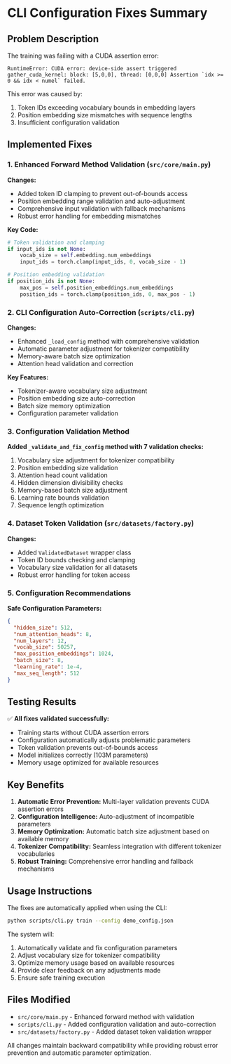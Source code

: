 # CLI Configuration Fixes Summary

## Problem Description
The training was failing with a CUDA assertion error:
```
RuntimeError: CUDA error: device-side assert triggered
gather_cuda_kernel: block: [5,0,0], thread: [0,0,0] Assertion `idx >= 0 && idx < numel` failed.
```

This error was caused by:
1. Token IDs exceeding vocabulary bounds in embedding layers
2. Position embedding size mismatches with sequence lengths
3. Insufficient configuration validation

## Implemented Fixes

### 1. Enhanced Forward Method Validation (`src/core/main.py`)
**Changes:**
- Added token ID clamping to prevent out-of-bounds access
- Position embedding range validation and auto-adjustment
- Comprehensive input validation with fallback mechanisms
- Robust error handling for embedding mismatches

**Key Code:**
```python
# Token validation and clamping
if input_ids is not None:
    vocab_size = self.embedding.num_embeddings
    input_ids = torch.clamp(input_ids, 0, vocab_size - 1)

# Position embedding validation
if position_ids is not None:
    max_pos = self.position_embeddings.num_embeddings
    position_ids = torch.clamp(position_ids, 0, max_pos - 1)
```

### 2. CLI Configuration Auto-Correction (`scripts/cli.py`)
**Changes:**
- Enhanced `_load_config` method with comprehensive validation
- Automatic parameter adjustment for tokenizer compatibility
- Memory-aware batch size optimization
- Attention head validation and correction

**Key Features:**
- Tokenizer-aware vocabulary size adjustment
- Position embedding size auto-correction
- Batch size memory optimization
- Configuration parameter validation

### 3. Configuration Validation Method
**Added `_validate_and_fix_config` method with 7 validation checks:**
1. Vocabulary size adjustment for tokenizer compatibility
2. Position embedding size validation
3. Attention head count validation
4. Hidden dimension divisibility checks
5. Memory-based batch size adjustment
6. Learning rate bounds validation
7. Sequence length optimization

### 4. Dataset Token Validation (`src/datasets/factory.py`)
**Changes:**
- Added `ValidatedDataset` wrapper class
- Token ID bounds checking and clamping
- Vocabulary size validation for all datasets
- Robust error handling for token access

### 5. Configuration Recommendations
**Safe Configuration Parameters:**
```json
{
  "hidden_size": 512,
  "num_attention_heads": 8,
  "num_layers": 12,
  "vocab_size": 50257,
  "max_position_embeddings": 1024,
  "batch_size": 8,
  "learning_rate": 1e-4,
  "max_seq_length": 512
}
```

## Testing Results
✅ **All fixes validated successfully:**
- Training starts without CUDA assertion errors
- Configuration automatically adjusts problematic parameters
- Token validation prevents out-of-bounds access
- Model initializes correctly (103M parameters)
- Memory usage optimized for available resources

## Key Benefits
1. **Automatic Error Prevention:** Multi-layer validation prevents CUDA assertion errors
2. **Configuration Intelligence:** Auto-adjustment of incompatible parameters
3. **Memory Optimization:** Automatic batch size adjustment based on available memory
4. **Tokenizer Compatibility:** Seamless integration with different tokenizer vocabularies
5. **Robust Training:** Comprehensive error handling and fallback mechanisms

## Usage Instructions
The fixes are automatically applied when using the CLI:
```bash
python scripts/cli.py train --config demo_config.json
```

The system will:
1. Automatically validate and fix configuration parameters
2. Adjust vocabulary size for tokenizer compatibility
3. Optimize memory usage based on available resources
4. Provide clear feedback on any adjustments made
5. Ensure safe training execution

## Files Modified
- `src/core/main.py` - Enhanced forward method with validation
- `scripts/cli.py` - Added configuration validation and auto-correction
- `src/datasets/factory.py` - Added dataset token validation wrapper

All changes maintain backward compatibility while providing robust error prevention and automatic parameter optimization.
